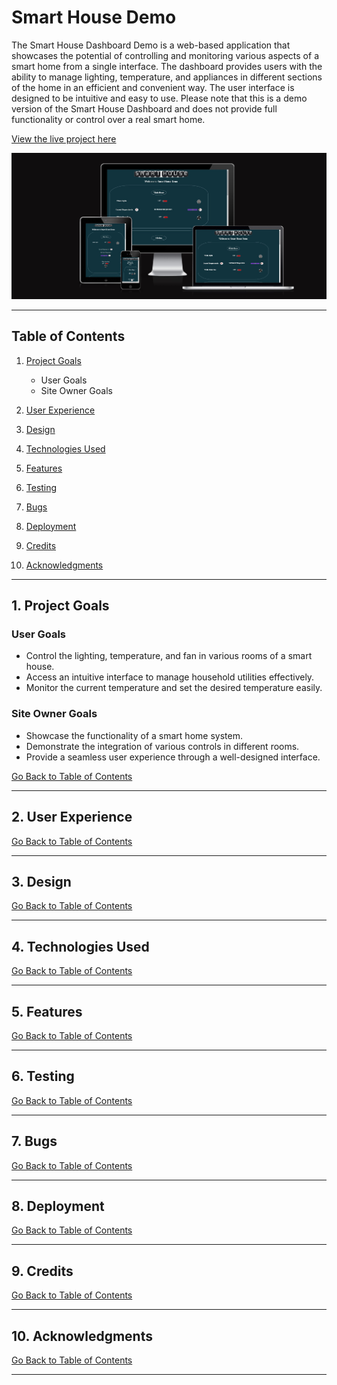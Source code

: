   # Smart House Demo

The Smart House Dashboard Demo is a web-based application that showcases the potential of controlling and monitoring various aspects of a smart home from a single interface. The dashboard provides users with the ability to manage lighting, temperature, and appliances in different sections of the home in an efficient and convenient way. The user interface is designed to be intuitive and easy to use. Please note that this is a demo version of the Smart House Dashboard and does not provide full functionality or control over a real smart home.

[View the live project here](https://fazel-hosseinzadeh.github.io/smartHouse/index.html)

![Responsive Mockup](./documentation/amiresponsive.jpg)

---


##  Table of Contents

1. [Project Goals](#project-goals)
    - User Goals
    - Site Owner Goals

2. [User Experience](#user-experience)

3. [Design](#design)

4. [Technologies Used](#technologies-used)

5. [Features](#features)

6. [Testing](#validation)

7. [Bugs](#Bugs)

8. [Deployment](#deployment)

9. [Credits](#credits)

10. [Acknowledgments](#acknowledgments)

---

## 1.  Project Goals 


### User Goals
-   Control the lighting, temperature, and fan in various rooms of a smart house.
-   Access an intuitive interface to manage household utilities effectively.
-   Monitor the current temperature and set the desired temperature easily.

### Site Owner Goals
-   Showcase the functionality of a smart home system.
-   Demonstrate the integration of various controls in different rooms.
-   Provide a seamless user experience through a well-designed interface.


[Go Back to Table of Contents](#table-of-contents)

---

## 2.   User Experience


[Go Back to Table of Contents](#table-of-contents)

---
## 3.   Design

[Go Back to Table of Contents](#table-of-contents)

---
## 4.   Technologies Used

[Go Back to Table of Contents](#table-of-contents)

---
## 5.   Features

[Go Back to Table of Contents](#table-of-contents)

---
## 6.   Testing

[Go Back to Table of Contents](#table-of-contents)

---
## 7.   Bugs

[Go Back to Table of Contents](#table-of-contents)

---
## 8.   Deployment

[Go Back to Table of Contents](#table-of-contents)

---
## 9.   Credits 

[Go Back to Table of Contents](#table-of-contents)

---
## 10.  Acknowledgments

[Go Back to Table of Contents](#table-of-contents)

---

